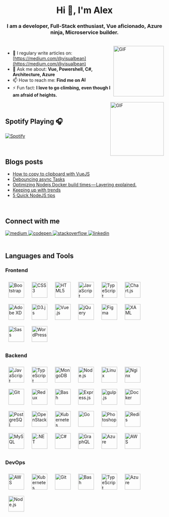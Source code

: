 <h1 align="center">Hi 👋, I'm Alex</h1>
<h3 align="center">I am a developer, Full-Stack enthusiast, Vue aficionado, Azure ninja, Microservice builder.</h3>
</br>
<img align="right" alt="GIF" height="160px" src="https://media.giphy.com/media/du3J3cXyzhj75IOgvA/giphy.gif" />

- 📝 I regulary write articles on: [https://medium.com/@visualbean](https://medium.com/@visualbean)
- 💬 Ask me about: **Vue, Powershell, C#, Architecture, Azure**
- 📫 How to reach me: **Find me on [<img alt="Alex | LinkedIn" height="15px" src="https://www.flaticon.com/svg/static/icons/svg/725/725337.svg"/>](https://www.linkedin.com/in/alexcarlsen/)**
- ⚡ Fun fact: **I love to go climbing, even though I am afraid of heights.**

<img align="right" alt="GIF" height="170px" src="https://media.giphy.com/media/J5B1Y8QZnzXXbLQIBu/giphy.gif" />

</br>

## Spotify Playing 🎧
[![Spotify](https://novatorem.visualbean.vercel.app/api/spotify)](https://open.spotify.com/user/1112981871)

</br>

## Blogs posts
<!-- BLOG-POST-LIST:START -->
- [How to copy to clipboard with VueJS](https://visualbean.medium.com/how-to-copy-to-clipboard-with-vuejs-a1b7ffb1170e?source=rss-35f0ba80b9cd------2)
- [Debouncing async Tasks](https://visualbean.medium.com/debouncing-async-tasks-74a588621339?source=rss-35f0ba80b9cd------2)
- [Optimizing Nodejs Docker build times — Layering explained.](https://visualbean.medium.com/optimizing-nodejs-docker-build-times-layering-explained-185d60a56e99?source=rss-35f0ba80b9cd------2)
- [Keeping up with trends](https://visualbean.medium.com/keeping-up-with-trends-19f9a7274577?source=rss-35f0ba80b9cd------2)
- [5 Quick NodeJS tips](https://visualbean.medium.com/5-quick-nodejs-tips-fadbcd513d65?source=rss-35f0ba80b9cd------2)
<!-- BLOG-POST-LIST:END -->

</br>

## Connect with me  
<div align="left">
<a href="https://medium.com/@visualbean" target="_blank">
<img src=https://img.shields.io/badge/medium-%23292929.svg?&style=for-the-badge&logo=medium&logoColor=white alt=medium style="margin-bottom: 5px;" />
</a>
<a href="https://codepen.com/visualbean" target="_blank">
<img src=https://img.shields.io/badge/codepen-%23131417.svg?&style=for-the-badge&logo=codepen&logoColor=white alt=codepen style="margin-bottom: 5px;" />
</a>
<a href="https://stackoverflow.com/users/1841212" target="_blank">
<img src=https://img.shields.io/badge/stackoverflow-%23F28032.svg?&style=for-the-badge&logo=stackoverflow&logoColor=white alt=stackoverflow style="margin-bottom: 5px;" />
</a>
<a href="https://linkedin.com/in/alexcarlsen" target="_blank">
<img src=https://img.shields.io/badge/linkedin-%231E77B5.svg?&style=for-the-badge&logo=linkedin&logoColor=white alt=linkedin style="margin-bottom: 5px;" />
</a>  
</div>  

</br>

## Languages and Tools
### Frontend  
<div align="left">  
<img style="margin: 10px" src="https://profilinator.rishav.dev/skills-assets/bootstrap-plain.svg" alt="Bootstrap" height="50" />  
<img style="margin: 10px" src="https://profilinator.rishav.dev/skills-assets/css3-original-wordmark.svg" alt="CSS3" height="50" />  
<img style="margin: 10px" src="https://profilinator.rishav.dev/skills-assets/html5-original-wordmark.svg" alt="HTML5" height="50" />  
<img style="margin: 10px" src="https://profilinator.rishav.dev/skills-assets/javascript-original.svg" alt="JavaScript" height="50" />  
<img style="margin: 10px" src="https://profilinator.rishav.dev/skills-assets/typescript-original.svg" alt="TypeScript" height="50" />  
<img style="margin: 10px" src="https://profilinator.rishav.dev/skills-assets/logo-title.svg" alt="Chart.js" height="50" />  
<img style="margin: 10px" src="https://profilinator.rishav.dev/skills-assets/adobexd.png" alt="Adobe XD" height="50" />  
<img style="margin: 10px" src="https://profilinator.rishav.dev/skills-assets/d3js-original.svg" alt="D3.js" height="50" />  
<img style="margin: 10px" src="https://profilinator.rishav.dev/skills-assets/vuejs-original-wordmark.svg" alt="Vue.js" height="50" />  
<img style="margin: 10px" src="https://profilinator.rishav.dev/skills-assets/jquery.png" alt="jQuery" height="50" />  
<img style="margin: 10px" src="https://profilinator.rishav.dev/skills-assets/figma-icon.svg" alt="Figma" height="50" />  
<img style="margin: 10px" src="https://profilinator.rishav.dev/skills-assets/xaml.png" alt="XAML" height="50" />  
<img style="margin: 10px" src="https://profilinator.rishav.dev/skills-assets/sass-original.svg" alt="Sass" height="50" />  
<img style="margin: 10px" src="https://profilinator.rishav.dev/skills-assets/wordpress.png" alt="WordPress" height="50" />  
</div>

</td><td valign="top" width="33%">



### Backend  
<div align="left">  
<img style="margin: 10px" src="https://profilinator.rishav.dev/skills-assets/javascript-original.svg" alt="JavaScript" height="50" />  
<img style="margin: 10px" src="https://profilinator.rishav.dev/skills-assets/typescript-original.svg" alt="TypeScript" height="50" />  
<img style="margin: 10px" src="https://profilinator.rishav.dev/skills-assets/mongodb-original-wordmark.svg" alt="MongoDB" height="50" />  
<img style="margin: 10px" src="https://profilinator.rishav.dev/skills-assets/nodejs-original-wordmark.svg" alt="Node.js" height="50" />  
<img style="margin: 10px" src="https://profilinator.rishav.dev/skills-assets/linux-original.svg" alt="Linux" height="50" />  
<img style="margin: 10px" src="https://profilinator.rishav.dev/skills-assets/nginx-original.svg" alt="Nginx" height="50" />  
<img style="margin: 10px" src="https://profilinator.rishav.dev/skills-assets/git-scm-icon.svg" alt="Git" height="50" />  
<img style="margin: 10px" src="https://profilinator.rishav.dev/skills-assets/redux-original.svg" alt="Redux" height="50" />  
<img style="margin: 10px" src="https://profilinator.rishav.dev/skills-assets/gnu_bash-icon.svg" alt="Bash" height="50" />  
<img style="margin: 10px" src="https://profilinator.rishav.dev/skills-assets/express-original-wordmark.svg" alt="Express.js" height="50" />  
<img style="margin: 10px" src="https://profilinator.rishav.dev/skills-assets/gulp-plain.svg" alt="gulp.js" height="50" />  
<img style="margin: 10px" src="https://profilinator.rishav.dev/skills-assets/docker-original-wordmark.svg" alt="Docker" height="50" />  
<img style="margin: 10px" src="https://profilinator.rishav.dev/skills-assets/postgresql-original-wordmark.svg" alt="PostgreSQL" height="50" />  
<img style="margin: 10px" src="https://profilinator.rishav.dev/skills-assets/openstack.png" alt="OpenStack" height="50" />  
<img style="margin: 10px" src="https://profilinator.rishav.dev/skills-assets/kubernetes-icon.svg" alt="Kubernetes" height="50" />  
<img style="margin: 10px" src="https://profilinator.rishav.dev/skills-assets/go-original.svg" alt="Go" height="50" />  
<img style="margin: 10px" src="https://profilinator.rishav.dev/skills-assets/photoshop-plain.svg" alt="Photoshop" height="50" />  
<img style="margin: 10px" src="https://profilinator.rishav.dev/skills-assets/redis-original-wordmark.svg" alt="Redis" height="50" />  
<img style="margin: 10px" src="https://profilinator.rishav.dev/skills-assets/mysql-original-wordmark.svg" alt="MySQL" height="50" />  
<img style="margin: 10px" src="https://profilinator.rishav.dev/skills-assets/dot-net-original-wordmark.svg" alt=".NET" height="50" />  
<img style="margin: 10px" src="https://profilinator.rishav.dev/skills-assets/csharp-original.svg" alt="C#" height="50" />  
<img style="margin: 10px" src="https://profilinator.rishav.dev/skills-assets/graphql.png" alt="GraphQL" height="50" />  
<img style="margin: 10px" src="https://profilinator.rishav.dev/skills-assets/microsoft_azure-icon.svg" alt="Azure" height="50" />  
<img style="margin: 10px" src="https://profilinator.rishav.dev/skills-assets/amazonwebservices-original-wordmark.svg" alt="AWS" height="50" />  
</div>

</td><td valign="top" width="33%">



### DevOps  
<div align="left">  
<img style="margin: 10px" src="https://profilinator.rishav.dev/skills-assets/amazonwebservices-original-wordmark.svg" alt="AWS" height="50" />  
<img style="margin: 10px" src="https://profilinator.rishav.dev/skills-assets/kubernetes-icon.svg" alt="Kubernetes" height="50" />  
<img style="margin: 10px" src="https://profilinator.rishav.dev/skills-assets/git-scm-icon.svg" alt="Git" height="50" />  
<img style="margin: 10px" src="https://profilinator.rishav.dev/skills-assets/gnu_bash-icon.svg" alt="Bash" height="50" />  
<img style="margin: 10px" src="https://profilinator.rishav.dev/skills-assets/typescript-original.svg" alt="TypeScript" height="50" />  
<img style="margin: 10px" src="https://profilinator.rishav.dev/skills-assets/microsoft_azure-icon.svg" alt="Azure" height="50" />  
<img style="margin: 10px" src="https://profilinator.rishav.dev/skills-assets/nodejs-original-wordmark.svg" alt="Node.js" height="50" />  
</div>

</td></tr></table>  
